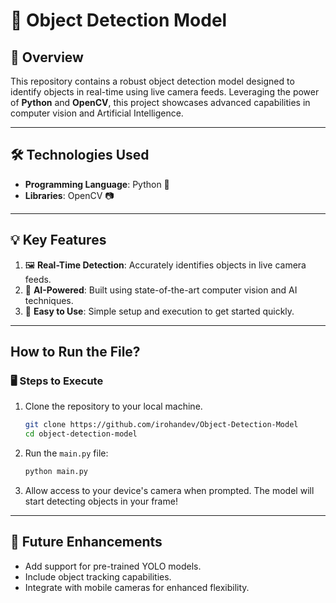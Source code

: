 # 🚀 **Object Detection Model**

## 🌟 **Overview**
This repository contains a robust object detection model designed to identify objects in real-time using live camera feeds. Leveraging the power of **Python** and **OpenCV**, this project showcases advanced capabilities in computer vision and Artificial Intelligence.

---

## 🛠️ **Technologies Used**
- **Programming Language**: Python 🐍
- **Libraries**: OpenCV 📷

---

## 💡 **Key Features**
1. 🖼️ **Real-Time Detection**: Accurately identifies objects in live camera feeds.
2. 🤖 **AI-Powered**: Built using state-of-the-art computer vision and AI techniques.
3. 🔧 **Easy to Use**: Simple setup and execution to get started quickly.

---

## **How to Run the File?**

### 🖥️ **Steps to Execute**
1. Clone the repository to your local machine.
   ```bash
   git clone https://github.com/irohandev/Object-Detection-Model
   cd object-detection-model
   ```
2. Run the `main.py` file:
   ```bash
   python main.py
   ```
3. Allow access to your device's camera when prompted. The model will start detecting objects in your frame!

---

## 🎯 **Future Enhancements**
- Add support for pre-trained YOLO models.
- Include object tracking capabilities.
- Integrate with mobile cameras for enhanced flexibility.
